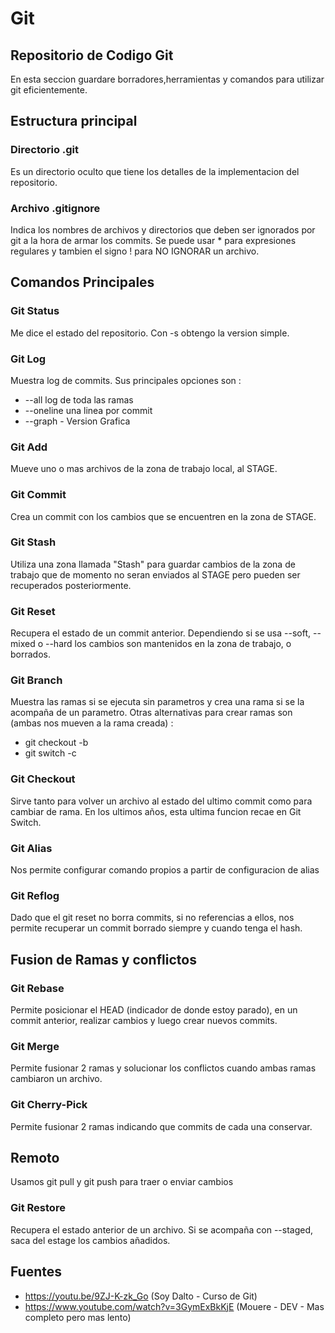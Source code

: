 # Git

## Repositorio de Codigo Git
En esta seccion guardare borradores,herramientas y comandos para utilizar git eficientemente.

## Estructura principal

### Directorio .git
Es un directorio oculto que tiene los detalles de la implementacion del repositorio. 

### Archivo .gitignore
Indica los nombres de archivos y directorios que deben ser ignorados por git a la hora de armar los commits. Se puede usar * para expresiones regulares y tambien el signo ! para NO IGNORAR un archivo.

## Comandos Principales

### Git Status
Me dice el estado del repositorio. Con -s obtengo la version simple.

### Git Log 
Muestra log de commits. Sus principales opciones son :
 * --all log de toda las ramas
 * --oneline una linea por commit
 * --graph - Version Grafica

### Git Add
Mueve uno o mas archivos de la zona de trabajo local, al STAGE.

### Git Commit
Crea un commit con los cambios que se encuentren en la zona de STAGE.

### Git Stash
Utiliza una zona llamada "Stash" para guardar cambios de la zona de trabajo que de momento no seran enviados al STAGE pero pueden ser recuperados posteriormente.

### Git Reset
Recupera el estado de un commit anterior. Dependiendo si se usa --soft, --mixed o --hard los cambios son mantenidos en la zona de trabajo, o borrados.

### Git Branch
Muestra las ramas si se ejecuta sin parametros y crea una rama si se la acompaña de un parametro.
Otras alternativas para crear ramas son (ambas nos mueven a la rama creada) :
 * git checkout -b <rama>
 * git switch -c <rama> 

### Git Checkout 
Sirve tanto para volver un archivo al estado del ultimo commit como para cambiar de rama. En los ultimos años, esta ultima funcion recae en Git Switch.

### Git Alias
Nos permite configurar comando propios a partir de configuracion de alias

### Git Reflog
Dado que el git reset no borra commits, si no referencias a ellos, nos permite recuperar un commit borrado siempre y cuando tenga el hash.

## Fusion de Ramas y conflictos

### Git Rebase
Permite posicionar el HEAD (indicador de donde estoy parado), en un commit anterior, realizar cambios y luego crear nuevos commits.
### Git Merge
Permite fusionar 2 ramas y solucionar los conflictos cuando ambas ramas cambiaron un archivo. 
### Git Cherry-Pick
Permite fusionar 2 ramas indicando que commits de cada una conservar.


## Remoto

Usamos git pull y git push para traer o enviar cambios

### Git Restore 
Recupera el estado anterior de un archivo. Si se acompaña con --staged, saca del estage los cambios añadidos.

## Fuentes 
 * https://youtu.be/9ZJ-K-zk_Go (Soy Dalto - Curso de Git)
 * https://www.youtube.com/watch?v=3GymExBkKjE (Mouere - DEV - Mas completo pero mas lento)
